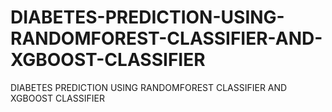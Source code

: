 # DIABETES-PREDICTION-USING-RANDOMFOREST-CLASSIFIER-AND-XGBOOST-CLASSIFIER
DIABETES PREDICTION USING RANDOMFOREST CLASSIFIER AND XGBOOST CLASSIFIER
